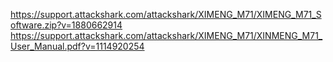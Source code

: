 https://support.attackshark.com/attackshark/XIMENG_M71/XIMENG_M71_Software.zip?v=1880662914
https://support.attackshark.com/attackshark/XIMENG_M71/XINMENG_M71_User_Manual.pdf?v=1114920254
